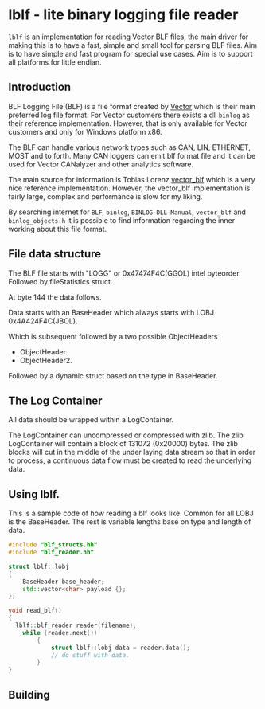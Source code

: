 # lblf - lite binary logging file reader

`lblf` is an implementation for reading Vector BLF files, the main driver for making this is to have a fast, simple and small tool for parsing BLF files. Aim is to have simple and fast program for special use cases. Aim is to support all platforms for little endian. 

## Introduction 

BLF Logging File (BLF) is a file format created by [Vector](http://www.vector.com) which is their main preferred log file format. For Vector customers there exists a dll `binlog` as their reference implementation. However, that is only available for Vector customers and only for Windows platform x86. 

The BLF can handle various network types such as CAN, LIN, ETHERNET, MOST and to forth.  Many CAN loggers can emit blf format file and it can be used for Vector CANalyzer and other analytics software. 

The main source for information is Tobias Lorenz [vector_blf](https://bitbucket.org/tobylorenz/vector_blf/src/master/) which is a very nice reference implementation. However, the vector_blf implementation is fairly large, complex and performance is slow for my liking. 

By searching internet for `BLF`, `binlog`, `BINLOG-DLL-Manual`, `vector_blf` and `binlog_objects.h` it is possible to find information regarding the inner working about this file format.


## File data structure

The BLF file starts with "LOGG" or 0x47474F4C(GGOL) intel byteorder.
Followed by fileStatistics struct. 

At byte 144 the data follows. 

Data starts with an BaseHeader which always starts with LOBJ 0x4A424F4C(JBOL).

Which is subsequent followed by a two possible ObjectHeaders

* ObjectHeader.
* ObjectHeader2. 

Followed by a dynamic struct based on the type in BaseHeader.

## The Log Container
All data should be wrapped within a LogContainer. 

The LogContainer can uncompressed or compressed with zlib. The zlib LogContainer will contain a block of 131072 (0x20000) bytes. The zlib blocks will cut in the middle of the under laying data stream so that in order to process, a continuous data flow must be created to read the underlying data.

## Using lblf.

This is a sample code of how reading a blf looks like. Common for all LOBJ is the BaseHeader. The rest is variable lengths base on type and length of data. 

```cpp
#include "blf_structs.hh"
#include "blf_reader.hh"

struct lblf::lobj
{
    BaseHeader base_header;
    std::vector<char> payload {};
};

void read_blf()
{
  lblf::blf_reader reader(filename);
    while (reader.next())
        {
            struct lblf::lobj data = reader.data();
            // do stuff with data.
        }
}
```
## Building

